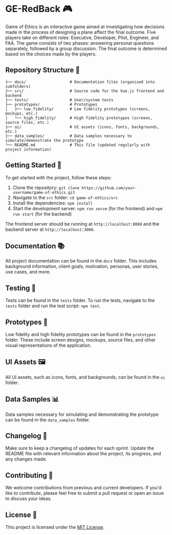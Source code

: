 # GE-RedBack 🎮

Game of Ethics is an interactive game aimed at investigating how decisions made in the process of designing a plane affect the final outcome. Five players take on different roles: Executive, Developer, Pilot, Engineer, and FAA. The game consists of two phases: answering personal questions separately, followed by a group discussion. The final outcome is determined based on the choices made by the players.

## Repository Structure 📁

```
├── docs/                   # Documentation files (organized into subfolders)
├── src/                    # Source code for the Vue.js frontend and backend
├── tests/                  # User/system tests
├── prototypes/             # Prototypes
│   ├── low_fidelity/       # Low fidelity prototypes (screens, mockups, etc.)
│   └── high_fidelity/      # High fidelity prototypes (screens, source files, etc.)
├── ui/                     # UI assets (icons, fonts, backgrounds, etc.)
├── data_samples/           # Data samples necessary to simulate/demonstrate the prototype
└── README.md               # This file (updated regularly with project information)
```

## Getting Started 🚀

To get started with the project, follow these steps:

1. Clone the repository: `git clone https://github.com/your-username/game-of-ethics.git`
2. Navigate to the `src` folder: `cd game-of-ethics/src`
3. Install the dependencies: `npm install`
4. Start the development server: `npm run serve` (for the frontend) and `npm run start` (for the backend)

The frontend server should be running at `http://localhost:8080` and the backend server at `http://localhost:3000`.

## Documentation 📚

All project documentation can be found in the `docs` folder. This includes background information, client goals, motivation, personas, user stories, use cases, and more.

## Testing 🧪

Tests can be found in the `tests` folder. To run the tests, navigate to the `tests` folder and run the test script: `npm test`.

## Prototypes 🎨

Low fidelity and high fidelity prototypes can be found in the `prototypes` folder. These include screen designs, mockups, source files, and other visual representations of the application.

## UI Assets 🖼️

All UI assets, such as icons, fonts, and backgrounds, can be found in the `ui` folder.

## Data Samples 📊

Data samples necessary for simulating and demonstrating the prototype can be found in the `data_samples` folder.

## Changelog 📝

Make sure to keep a changelog of updates for each sprint. Update the README file with relevant information about the project, its progress, and any changes made.

## Contributing 🤝

We welcome contributions from previous and current developers. If you'd like to contribute, please feel free to submit a pull request or open an issue to discuss your ideas.

## License 📄

This project is licensed under the [MIT License](https://chat.openai.com/LICENSE).
